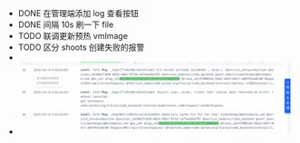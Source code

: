 - DONE 在管理端添加 log 查看按钮
- DONE 间隔 10s 刷一下 file
- TODO  联调更新预热 vmImage
- TODO 区分 shoots 创建失败的报警
-
- ![image.png](../assets/image_1678805722778_0.png)